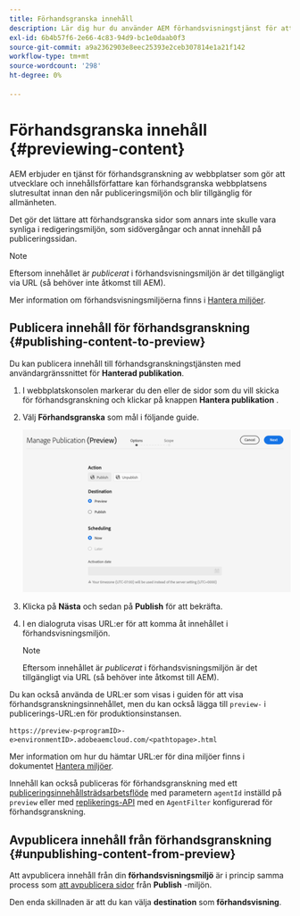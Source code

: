 ```yaml
---
title: Förhandsgranska innehåll
description: Lär dig hur du använder AEM förhandsvisningstjänst för att förhandsgranska innehåll innan du publicerar.
exl-id: 6b4b57f6-2e66-4c83-94d9-bc1e0daab0f3
source-git-commit: a9a2362903e8eec25393e2ceb307814e1a21f142
workflow-type: tm+mt
source-wordcount: '298'
ht-degree: 0%

---
```



# Förhandsgranska innehåll {#previewing-content}

AEM erbjuder en tjänst för förhandsgranskning av webbplatser som gör att utvecklare och innehållsförfattare kan förhandsgranska webbplatsens slutresultat innan den når publiceringsmiljön och blir tillgänglig för allmänheten.

Det gör det lättare att förhandsgranska sidor som annars inte skulle vara synliga i redigeringsmiljön, som sidövergångar och annat innehåll på publiceringssidan.

>[!NOTE]
>
>Eftersom innehållet är *publicerat* i förhandsvisningsmiljön är det tillgängligt via URL (så behöver inte åtkomst till AEM).

Mer information om förhandsvisningsmiljöerna finns i [Hantera miljöer](/help/implementing/cloud-manager/manage-environments.md#access-preview-service).

## Publicera innehåll för förhandsgranskning {#publishing-content-to-preview}

Du kan publicera innehåll till förhandsgranskningstjänsten med användargränssnittet för **Hanterad publikation**.

1. I webbplatskonsolen markerar du den eller de sidor som du vill skicka för förhandsgranskning och klickar på knappen **Hantera publikation** .
1. Välj **Förhandsgranska** som mål i följande guide.

   ![hanterad publikation](/help/sites-cloud/authoring/assets/previewmanagedpublication.png)

1. Klicka på **Nästa** och sedan på **Publish** för att bekräfta.

1. I en dialogruta visas URL:er för att komma åt innehållet i förhandsvisningsmiljön.

   >[!NOTE]
   >
   >Eftersom innehållet är *publicerat* i förhandsvisningsmiljön är det tillgängligt via URL (så behöver inte åtkomst till AEM).

Du kan också använda de URL:er som visas i guiden för att visa förhandsgranskningsinnehållet, men du kan också lägga till `preview-` i publicerings-URL:en för produktionsinstansen.

```
https://preview-p<programID>-e>environmentID>.adobeaemcloud.com/<pathtopage>.html
```

Mer information om hur du hämtar URL:er för dina miljöer finns i dokumentet [Hantera miljöer](/help/implementing/cloud-manager/manage-environments.md).

Innehåll kan också publiceras för förhandsgranskning med ett [publiceringsinnehållsträdsarbetsflöde](/help/operations/replication.md#publish-content-tree-workflow) med parametern `agentId` inställd på `preview` eller med [replikerings-API](/help/operations/replication.md#replication-api) med en `AgentFilter` konfigurerad för förhandsgranskning.

## Avpublicera innehåll från förhandsgranskning {#unpublishing-content-from-preview}

Att avpublicera innehåll från din **förhandsvisningsmiljö** är i princip samma process som [att avpublicera sidor](/help/sites-cloud/authoring/fundamentals/publishing-pages.md#unpublishing-pages) från **Publish** -miljön.

Den enda skillnaden är att du kan välja **destination** som **förhandsvisning**.
